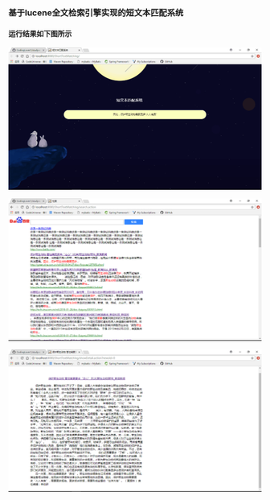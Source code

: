 ### 基于lucene全文检索引擎实现的短文本匹配系统

#### 运行结果如下图所示

![](projectimages/1.png)

![](projectimages/2.png)

![](projectimages/3.png)
